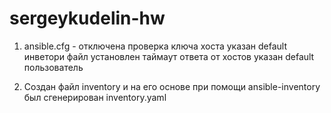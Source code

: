 # sergeykudelin-hw

1. ansible.cfg -
    отключена проверка ключа хоста
    указан default инветори файл
    установлен таймаут ответа от хостов
    указан default пользователь

2. Создан файл inventory и на его основе при помощи ansible-inventory был сгенерирован inventory.yaml
